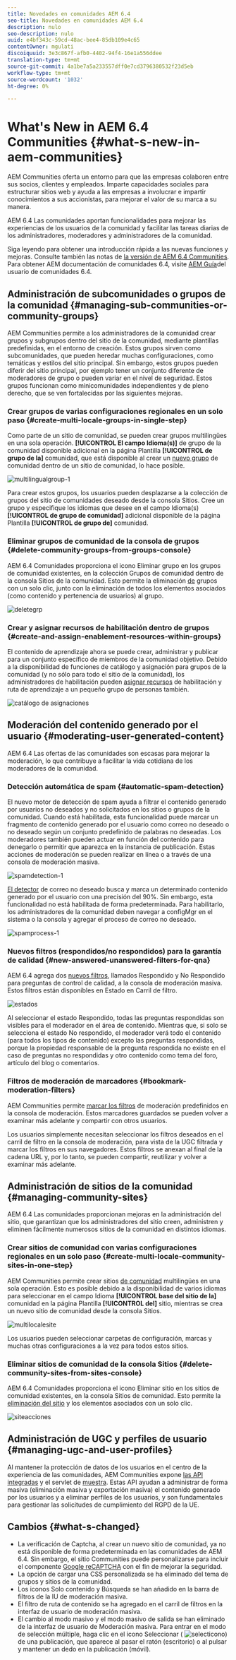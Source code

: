 ```yaml
---
title: Novedades en comunidades AEM 6.4
seo-title: Novedades en comunidades AEM 6.4
description: nulo
seo-description: nulo
uuid: e4bf343c-59cd-48ac-bee4-85db109e4c65
contentOwner: mgulati
discoiquuid: 3e3c867f-afb0-4402-94f4-16e1a556ddee
translation-type: tm+mt
source-git-commit: 4a1be7a5a233557dff0e7cd3796380532f23d5eb
workflow-type: tm+mt
source-wordcount: '1032'
ht-degree: 0%

---
```



# What&#39;s New in AEM 6.4 Communities {#what-s-new-in-aem-communities}

AEM Communities oferta un entorno para que las empresas colaboren entre sus socios, clientes y empleados. Imparte capacidades sociales para estructurar sitios web y ayuda a las empresas a involucrar e impartir conocimientos a sus accionistas, para mejorar el valor de su marca a su manera.

AEM 6.4 Las comunidades aportan funcionalidades para mejorar las experiencias de los usuarios de la comunidad y facilitar las tareas diarias de los administradores, moderadores y administradores de la comunidad.

Siga leyendo para obtener una introducción rápida a las nuevas funciones y mejoras. Consulte también las notas de [la versión de AEM 6.4 Communities](../release-notes/communities-release-notes.md). Para obtener AEM documentación de comunidades 6.4, visite [AEM Guía](home.md)del usuario de comunidades 6.4.

## Administración de subcomunidades o grupos de la comunidad {#managing-sub-communities-or-community-groups}

AEM Communities permite a los administradores de la comunidad crear grupos y subgrupos dentro del sitio de la comunidad, mediante plantillas predefinidas, en el entorno de creación. Estos grupos sirven como subcomunidades, que pueden heredar muchas configuraciones, como temáticas y estilos del sitio principal. Sin embargo, estos grupos pueden diferir del sitio principal, por ejemplo tener un conjunto diferente de moderadores de grupo o pueden variar en el nivel de seguridad. Estos grupos funcionan como minicomunidades independientes y de pleno derecho, que se ven fortalecidas por las siguientes mejoras.

### Crear grupos de varias configuraciones regionales en un solo paso {#create-multi-locale-groups-in-single-step}

Como parte de un sitio de comunidad, se pueden crear grupos multilingües en una sola operación. **[!UICONTROL El campo Idioma(s)]** de grupo de la comunidad disponible adicional en la página Plantilla **[!UICONTROL de grupo de la]** comunidad, que está disponible al crear un [nuevo grupo](groups.md) de comunidad dentro de un sitio de comunidad, lo hace posible.

![multilingualgroup-1](assets/multilingualgroup-1.png)

Para crear estos grupos, los usuarios pueden desplazarse a la colección de grupos del sitio de comunidades deseado desde la consola Sitios. Cree un grupo y especifique los idiomas que desee en el campo Idioma(s) **[!UICONTROL de grupo de comunidad]** adicional disponible de la página Plantilla **[!UICONTROL de grupo de]** comunidad.

### Eliminar grupos de comunidad de la consola de grupos {#delete-community-groups-from-groups-console}

AEM 6.4 Comunidades proporciona el icono Eliminar grupo en los grupos de comunidad existentes, en la colección Grupos de comunidad dentro de la consola Sitios de la comunidad. Esto permite la eliminación [de](groups.md#deleting-the-group) grupos con un solo clic, junto con la eliminación de todos los elementos asociados (como contenido y pertenencia de usuarios) al grupo.

![deletegrp](assets/deletegrp.png)

### Crear y asignar recursos de habilitación dentro de grupos {#create-and-assign-enablement-resources-within-groups}

El contenido de aprendizaje ahora se puede crear, administrar y publicar para un conjunto específico de miembros de la comunidad objetivo. Debido a la disponibilidad de funciones de catálogo y asignación para grupos de la comunidad (y no sólo para todo el sitio de la comunidad), los administradores de habilitación pueden [asignar recursos](resource.md) de habilitación y ruta de aprendizaje a un pequeño grupo de personas también.

![catálogo de asignaciones](assets/assignmentcatalog.png)

## Moderación del contenido generado por el usuario {#moderating-user-generated-content}

AEM 6.4 Las ofertas de las comunidades son escasas para mejorar la moderación, lo que contribuye a facilitar la vida cotidiana de los moderadores de la comunidad.

### Detección automática de spam  {#automatic-spam-detection}

El nuevo motor de detección de spam ayuda a filtrar el contenido generado por usuarios no deseados y no solicitados en los sitios o grupos de la comunidad. Cuando está habilitada, esta funcionalidad puede marcar un fragmento de contenido generado por el usuario como correo no deseado o no deseado según un conjunto predefinido de palabras no deseadas. Los moderadores también pueden actuar en función del contenido para denegarlo o permitir que aparezca en la instancia de publicación. Estas acciones de moderación se pueden realizar en línea o a través de una consola de moderación masiva.

![spamdetection-1](assets/spamdetection-1.png)

[El detector](moderate-ugc.md#spam-detection) de correo no deseado busca y marca un determinado contenido generado por el usuario con una precisión del 90%. Sin embargo, esta funcionalidad no está habilitada de forma predeterminada. Para habilitarlo, los administradores de la comunidad deben navegar a configMgr en el sistema o la consola y agregar el proceso de correo no deseado.

![spamprocess-1](assets/spamprocess-1.png)

### Nuevos filtros (respondidos/no respondidos) para la garantía de calidad {#new-answered-unanswered-filters-for-qna}

AEM 6.4 agrega dos [nuevos filtros](moderation.md#filter-rail), llamados Respondido y No Respondido para preguntas de control de calidad, a la consola de moderación masiva. Estos filtros están disponibles en Estado en Carril de filtro.

![estados](assets/statuses.png)

Al seleccionar el estado Respondido, todas las preguntas respondidas son visibles para el moderador en el área de contenido. Mientras que, si solo se selecciona el estado No respondido, el moderador verá todo el contenido (para todos los tipos de contenido) excepto las preguntas respondidas, porque la propiedad responsable de la pregunta respondida no existe en el caso de preguntas no respondidas y otro contenido como tema del foro, artículo del blog o comentarios.

### Filtros de moderación de marcadores {#bookmark-moderation-filters}

AEM Communities permite [marcar los filtros](moderation.md#filter-rail) de moderación predefinidos en la consola de moderación. Estos marcadores guardados se pueden volver a examinar más adelante y compartir con otros usuarios.

Los usuarios simplemente necesitan seleccionar los filtros deseados en el carril de filtro en la consola de moderación, para vista de la UGC filtrada y marcar los filtros en sus navegadores. Estos filtros se anexan al final de la cadena URL y, por lo tanto, se pueden compartir, reutilizar y volver a examinar más adelante.

## Administración de sitios de la comunidad {#managing-community-sites}

AEM 6.4 Las comunidades proporcionan mejoras en la administración del sitio, que garantizan que los administradores del sitio creen, administren y eliminen fácilmente numerosos sitios de la comunidad en distintos idiomas.

### Crear sitios de comunidad con varias configuraciones regionales en un solo paso {#create-multi-locale-community-sites-in-one-step}

AEM Communities permite crear sitios [de comunidad](create-site.md) multilingües en una sola operación. Esto es posible debido a la disponibilidad de varios idiomas para seleccionar en el campo Idioma **[!UICONTROL base del sitio de la]** comunidad en la página Plantilla **[!UICONTROL del]** sitio, mientras se crea un nuevo sitio de comunidad desde la consola Sitios.

![multilocalesite](assets/multilocalesite.png)

Los usuarios pueden seleccionar carpetas de configuración, marcas y muchas otras configuraciones a la vez para todos estos sitios.

### Eliminar sitios de comunidad de la consola Sitios {#delete-community-sites-from-sites-console}

AEM 6.4 Comunidades proporciona el icono Eliminar sitio en los sitios de comunidad existentes, en la consola Sitios de comunidad. Esto permite la [eliminación del sitio](create-site.md) y los elementos asociados con un solo clic.

![siteacciones](assets/siteactions.png)

## Administración de UGC y perfiles de usuario {#managing-ugc-and-user-profiles}

Al mantener la protección de datos de los usuarios en el centro de la experiencia de las comunidades, AEM Communities expone [las API integradas](user-ugc-management-service.md) y el servlet de [muestra](https://github.com/Adobe-Marketing-Cloud/aem-communities-ugc-migration/tree/main/bundles/communities-ugc-management-servlet). Estas API ayudan a administrar de forma masiva (eliminación masiva y exportación masiva) el contenido generado por los usuarios y a eliminar perfiles de los usuarios, y son fundamentales para gestionar las solicitudes de cumplimiento del RGPD de la UE.

## Cambios {#what-s-changed}

* La verificación de Captcha, al crear un nuevo sitio de comunidad, ya no está disponible de forma predeterminada en las comunidades de AEM 6.4. Sin embargo, el sitio Communities puede personalizarse para incluir el componente [Google reCAPTCHA](https://helpx.adobe.com/experience-manager/using/aem_recaptcha.html) con el fin de mejorar la seguridad.
* La opción de cargar una CSS personalizada se ha eliminado del tema de grupos y sitios de la comunidad.
* Los iconos Solo contenido y Búsqueda se han añadido en la barra de filtros de la IU de moderación masiva.
* El filtro de ruta de contenido se ha agregado en el carril de filtros en la interfaz de usuario de moderación masiva.
* El cambio al modo masivo y el modo masivo de salida se han eliminado de la interfaz de usuario de Moderación masiva. Para entrar en el modo de selección múltiple, haga clic en el icono Seleccionar ( ![selecticono](assets/selecticon.png)) de una publicación, que aparece al pasar el ratón (escritorio) o al pulsar y mantener un dedo en la publicación (móvil).
